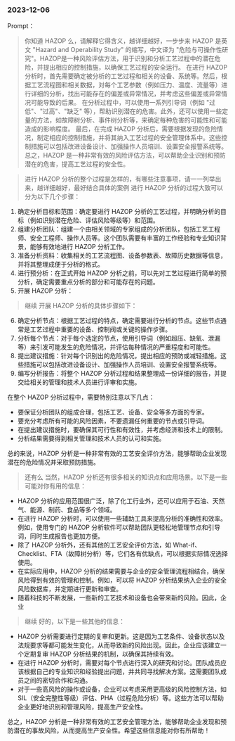 ### 2023-12-06

Prompt：

> 你知道 HAZOP 么，请解释它得含义，越详细越好，一步步来
HAZOP 是英文 "Hazard and Operability Study" 的缩写，中文译为 "危险与可操作性研究"。HAZOP是一种风险评估方法，用于识别和分析工艺过程中的潜在危险，并提出相应的控制措施，以确保工艺过程的安全运行。
在进行 HAZOP 分析时，首先需要确定被分析的工艺过程和相关的设备、系统等。然后，根据工艺流程图和相关数据，对每个工艺参数（例如压力、温度、流量等）进行详细的分析，找出可能存在的偏差或异常情况，并考虑这些偏差或异常情况可能导致的后果。
在分析过程中，可以使用一系列引导词（例如 "过低"、"过高"、"缺乏" 等），帮助识别潜在的危害。此外，还可以使用一些定量的方法，如故障树分析、事件树分析等，来确定每种危害的可能性和可能造成的影响程度。
最后，在完成 HAZOP 分析后，需要根据发现的危险情况，制定相应的控制措施，并将其纳入工艺过程的安全管理体系中。这些控制措施可以包括改进设备设计、加强操作人员培训、设置安全报警系统等。
总之，HAZOP 是一种非常有效的风险评估方法，可以帮助企业识别和预防潜在的危害，提高工艺过程的安全性。



> 进行 HAZOP 分析的整个过程是怎样的，有哪些注意事项，请一一列举出来，越详细越好，最好结合具体的案例
进行 HAZOP 分析的过程大致可以分为以下几个步骤：

  1. 确定分析目标和范围：确定要进行 HAZOP 分析的工艺过程，并明确分析的目标（例如识别潜在危险、评估风险等级等）和范围。
  2. 组建分析团队：组建一个由相关领域的专家组成的分析团队，包括工艺工程师、安全工程师、操作人员等。这个团队需要有丰富的工作经验和专业知识背景，能够有效地进行 HAZOP 分析工作。
  3. 准备分析资料：收集相关的工艺流程图、设备参数表、故障历史数据等信息，并将其整理成便于分析的格式。
  4. 进行预分析：在正式开始 HAZOP 分析之前，可以先对工艺过程进行简单的预分析，确定需要重点分析的部分和可能存在的问题。
  5. 开展 HAZOP 分析：
> 继续
开展 HAZOP 分析的具体步骤如下：

  6. 确定分析节点：根据工艺过程的特点，确定需要进行分析的节点。这些节点通常是工艺过程中重要的设备、控制阀或关键的操作步骤。
  7. 分析每个节点：对于每个选定的节点，使用引导词（例如超压、缺氧、泄漏等）来引发可能发生的危险情况，并评估每种情况的严重程度和可能性。
  8. 提出建议措施：针对每个识别出的危险情况，提出相应的预防或减轻措施。这些措施可以包括改进设备设计、加强操作人员培训、设置安全报警系统等。
  9. 编写分析报告：将整个 HAZOP 分析过程和结果整理成一份详细的报告，并提交给相关的管理和技术人员进行评审和实施。

在整个 HAZOP 分析过程中，需要特别注意以下几点：

- 要保证分析团队的组成合理，包括工艺、设备、安全等多方面的专家。
- 要充分考虑所有可能的风险因素，不要遗漏任何重要的节点或引导词。
- 在提出建议措施时，要确保其可行性和有效性，并考虑经济和技术上的限制。
- 分析结果需要得到相关管理和技术人员的认可和实施。

总的来说，HAZOP 分析是一种非常有效的工艺安全评价方法，能够帮助企业发现潜在的危险情况并采取预防措施。


> 还有么
当然，HAZOP 分析还有很多相关的知识点和应用场景。以下是一些可能对你有用的信息：

- HAZOP 分析的应用范围很广泛，除了化工行业外，还可以应用于石油、天然气、能源、制药、食品等多个领域。
- 在进行 HAZOP 分析时，可以使用一些辅助工具来提高分析的准确性和效率。例如，使用专门的 HAZOP 分析软件可以帮助团队更轻松地管理节点和引导词，同时生成报告也更加方便。
- 除了 HAZOP 分析外，还有其他的工艺安全评价方法，如 What-if、Checklist、FTA（故障树分析）等，它们各有优缺点，可以根据实际情况选择使用。
- 在实际应用中，HAZOP 分析的结果需要与企业的安全管理流程相结合，确保风险得到有效的管理和控制。例如，可以将 HAZOP 分析结果纳入企业的安全风险数据库，并定期进行更新和审查。
- 随着科技的不断发展，一些新的工艺技术和设备也会带来新的风险。因此，企业
> 继续
好的，以下是一些其他的信息：

- HAZOP 分析需要进行定期的复审和更新。这是因为工艺条件、设备状态以及法规要求等都可能发生变化，从而导致新的风险出现。因此，企业应该建立一个定期复审 HAZOP 分析结果的机制，以确保其持续有效。
- 在进行 HAZOP 分析时，需要对每个节点进行深入的研究和讨论。团队成员应该根据自己的专业知识和经验提出问题，并共同寻找解决方案。这需要团队成员之间的密切合作和沟通。
- 对于一些高风险的操作或设备，企业可以考虑采用更高级的风险控制方法，如 SIL（安全完整性等级）评估、PHA（过程危险分析）等。这些方法可以帮助企业更好地识别和管理风险，提高生产安全性。

总之，HAZOP 分析是一种非常有效的工艺安全管理方法，能够帮助企业发现和预防潜在的事故风险，从而提高生产安全性。希望这些信息能对你有所帮助！